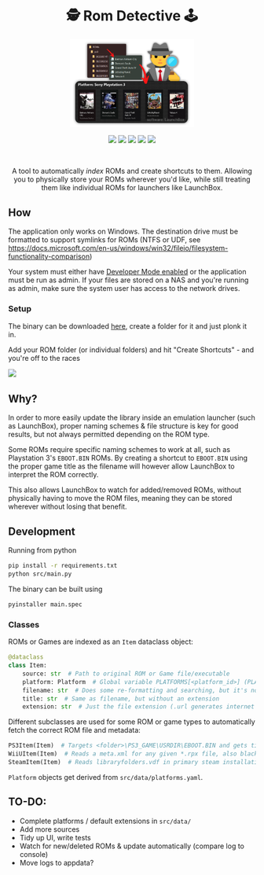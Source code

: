 <div align="center">
<h1>🕵️ Rom Detective 🕹️</h1>
<img src="media/graphic.png" width="50%">

<a href="https://github.com/sondregronas/Rom-Detective/"><img src="https://img.shields.io/github/workflow/status/sondregronas/Rom-Detective/CI"></a>
<a href="https://github.com/sondregronas/Rom-Detective/commit/"><img src="https://img.shields.io/github/last-commit/sondregronas/Rom-Detective"></a>
<img src="https://img.shields.io/github/license/sondregronas/Rom-Detective">
<a href="https://codecov.io/gh/sondregronas/Rom-Detective" ><img src="https://codecov.io/gh/sondregronas/Rom-Detective/branch/main/graph/badge.svg?token=HF8EDCQ4KZ"/></a>
<a href="https://www.buymeacoffee.com/u92RMis"><img src="https://badgen.net/badge/icon/buymeacoffee?icon=buymeacoffee&label"></a>

<br>

A tool to automatically *index* ROMs and create shortcuts to them. Allowing you to physically store your ROMs wherever you'd like, while still treating them like individual ROMs for launchers like LaunchBox.
</div>

## How
The application only works on Windows. The destination drive must be formatted to support symlinks for ROMs (NTFS or UDF, see https://docs.microsoft.com/en-us/windows/win32/fileio/filesystem-functionality-comparison)

Your system must either have [Developer Mode enabled](https://blogs.windows.com/windowsdeveloper/2016/12/02/symlinks-windows-10/) or the application must be run as admin.
If your files are stored on a NAS and you're running as admin, make sure the system user has access to the network drives.

### Setup
The binary can be downloaded <a href="https://github.com/sondregronas/Rom-Detective/releases">here</a>, create a folder for it and just plonk it in.

Add your ROM folder (or individual folders) and hit "Create Shortcuts" - and you're off to the races

<img src="media/add_roms.gif">

## Why?
In order to more easily update the library inside an emulation launcher (such as LaunchBox),
proper naming schemes & file structure is key for good results, but not always permitted depending on the ROM type.

Some ROMs require specific naming schemes to work at all, such as Playstation 3's `EBOOT.BIN` ROMs.
By creating a shortcut to `EBOOT.BIN` using the proper game title as the filename will however allow LaunchBox to interpret the ROM correctly.

This also allows LaunchBox to watch for added/removed ROMs, without physically having to move the ROM files, meaning they can be stored wherever without losing that benefit.

## Development
Running from python
```bash
pip install -r requirements.txt
python src/main.py
```

The binary can be built using
```bash
pyinstaller main.spec
```

### Classes
ROMs or Games are indexed as an `Item` dataclass object:
```python
@dataclass
class Item:
    source: str  # Path to original ROM or Game file/executable
    platform: Platform  # Global variable PLATFORMS[<platform_id>] (PLATFORMS['n64'])
    filename: str  # Does some re-formatting and searching, but it's not an indexer for all ROM types.
    title: str  # Same as filename, but without an extension
    extension: str  # Just the file extension (.url generates internet shortcuts)
```

Different subclasses are used for some ROM or game types to automatically fetch the correct ROM file and metadata:
```python
PS3Item(Item)  # Targets <folder>\PS3_GAME\USRDIR\EBOOT.BIN and gets title from a database
WiiUItem(Item)  # Reads a meta.xml for any given *.rpx file, also blacklists DLC or Update directories
SteamItem(Item)  # Reads libraryfolders.vdf in primary steam installation folder and gets installed games (blacklists software)
```

`Platform` objects get derived from `src/data/platforms.yaml`.

## TO-DO:
- Complete platforms / default extensions in `src/data/`
- Add more sources
- Tidy up UI, write tests
- Watch for new/deleted ROMs & update automatically (compare log to console)
- Move logs to appdata?

